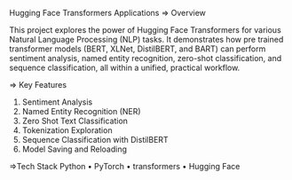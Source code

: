 Hugging Face Transformers Applications
=> Overview

This project explores the power of Hugging Face Transformers for various Natural Language Processing (NLP) tasks.
It demonstrates how pre trained transformer models (BERT, XLNet, DistilBERT, and BART) can perform sentiment analysis, named entity recognition, zero-shot classification, and sequence classification, all within a unified, practical workflow.

=> Key Features
 1. Sentiment Analysis
 2. Named Entity Recognition (NER)
 3. Zero Shot Text Classification
 4. Tokenization Exploration
 5. Sequence Classification with DistilBERT
 6. Model Saving and Reloading

=>Tech Stack
Python • PyTorch • transformers • Hugging Face
